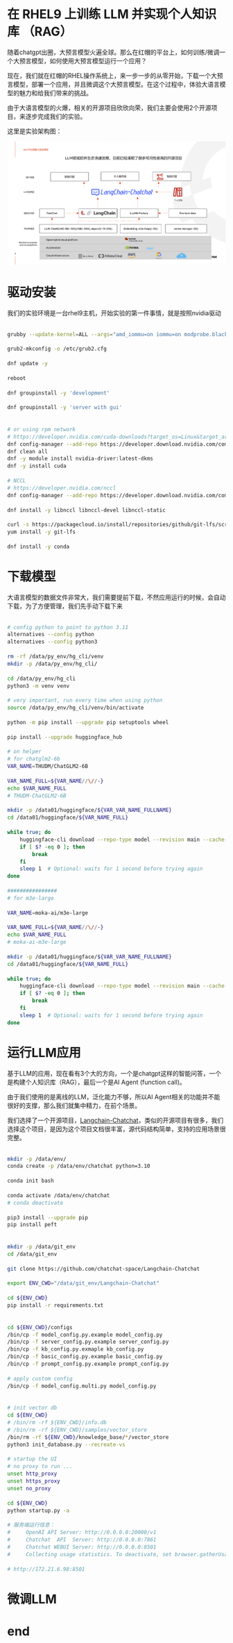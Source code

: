 # 在 RHEL9 上训练 LLM 并实现个人知识库 （RAG）

随着chatgpt出圈，大预言模型火遍全球。那么在红帽的平台上，如何训练/微调一个大预言模型，如何使用大预言模型运行一个应用？

现在，我们就在红帽的RHEL操作系统上，来一步一步的从零开始，下载一个大预言模型，部署一个应用，并且微调这个大预言模型。在这个过程中，体验大语言模型的魅力和给我们带来的挑战。

由于大语言模型的火爆，相关的开源项目欣欣向荣，我们主要会使用2个开源项目，来逐步完成我们的实验。

这里是实验架构图：

![](imgs/2023-11-27-22-59-47.png)

# 驱动安装

我们的实验环境是一台rhel9主机，开始实验的第一件事情，就是按照nvidia驱动

```bash

grubby --update-kernel=ALL --args="amd_iommu=on iommu=on modprobe.blacklist=nouveau"

grub2-mkconfig -o /etc/grub2.cfg

dnf update -y

reboot

dnf groupinstall -y 'development'

dnf groupinstall -y 'server with gui'


# or using rpm network
# https://developer.nvidia.com/cuda-downloads?target_os=Linux&target_arch=x86_64&Distribution=Rocky&target_version=9&target_type=rpm_network
dnf config-manager --add-repo https://developer.download.nvidia.com/compute/cuda/repos/rhel9/x86_64/cuda-rhel9.repo
dnf clean all
dnf -y module install nvidia-driver:latest-dkms
dnf -y install cuda

# NCCL
# https://developer.nvidia.com/nccl
dnf config-manager --add-repo https://developer.download.nvidia.com/compute/cuda/repos/rhel9/x86_64/cuda-rhel9.repo

dnf install -y libnccl libnccl-devel libnccl-static

curl -s https://packagecloud.io/install/repositories/github/git-lfs/script.rpm.sh | sudo bash
yum install -y git-lfs

dnf install -y conda


```

# 下载模型

大语言模型的数据文件非常大，我们需要提前下载，不然应用运行的时候，会自动下载，为了方便管理，我们先手动下载下来

```bash

# config python to point to python 3.11
alternatives --config python
alternatives --config python3

rm -rf /data/py_env/hg_cli/venv
mkdir -p /data/py_env/hg_cli/

cd /data/py_env/hg_cli
python3 -m venv venv

# very important, run every time when using python
source /data/py_env/hg_cli/venv/bin/activate

python -m pip install --upgrade pip setuptools wheel

pip install --upgrade huggingface_hub

# on helper
# for chatglm2-6b
VAR_NAME=THUDM/ChatGLM2-6B

VAR_NAME_FULL=${VAR_NAME//\//-}
echo $VAR_NAME_FULL
# THUDM-ChatGLM2-6B

mkdir -p /data01/huggingface/${VAR_VAR_NAME_FULLNAME}
cd /data01/huggingface/${VAR_NAME_FULL}

while true; do
    huggingface-cli download --repo-type model --revision main --cache-dir /data01/huggingface/cache --local-dir ./ --local-dir-use-symlinks False --resume-download ${VAR_NAME} 
    if [ $? -eq 0 ]; then
        break
    fi
    sleep 1  # Optional: waits for 1 second before trying again
done

################
# for m3e-large

VAR_NAME=moka-ai/m3e-large

VAR_NAME_FULL=${VAR_NAME//\//-}
echo $VAR_NAME_FULL
# moka-ai-m3e-large

mkdir -p /data01/huggingface/${VAR_VAR_NAME_FULLNAME}
cd /data01/huggingface/${VAR_NAME_FULL}

while true; do
    huggingface-cli download --repo-type model --revision main --cache-dir /data01/huggingface/cache --local-dir ./ --local-dir-use-symlinks False --resume-download ${VAR_NAME} 
    if [ $? -eq 0 ]; then
        break
    fi
    sleep 1  # Optional: waits for 1 second before trying again
done

```

# 运行LLM应用

基于LLM的应用，现在看有3个大的方向，一个是chatgpt这样的智能问答，一个是构建个人知识库（RAG），最后一个是AI Agent (function call)。

由于我们使用的是离线的LLM，泛化能力不够，所以AI Agent相关的功能并不能很好的支撑，那么我们就集中精力，在前个场景。

我们选择了一个开源项目，[Langchain-Chatchat](https://github.com/chatchat-space/Langchain-Chatchat)，类似的开源项目有很多，我们选择这个项目，是因为这个项目文档很丰富，源代码结构简单，支持的应用场景很完整。

```bash

mkdir -p /data/env/
conda create -p /data/env/chatchat python=3.10

conda init bash

conda activate /data/env/chatchat
# conda deactivate

pip3 install --upgrade pip
pip install peft


mkdir -p /data/git_env
cd /data/git_env

git clone https://github.com/chatchat-space/Langchain-Chatchat

export ENV_CWD="/data/git_env/Langchain-Chatchat"

cd ${ENV_CWD}
pip install -r requirements.txt


cd ${ENV_CWD}/configs
/bin/cp -f model_config.py.example model_config.py
/bin/cp -f server_config.py.example server_config.py
/bin/cp -f kb_config.py.exmaple kb_config.py
/bin/cp -f basic_config.py.example basic_config.py
/bin/cp -f prompt_config.py.example prompt_config.py

# apply custom config
/bin/cp -f model_config.multi.py model_config.py


# init vector db
cd ${ENV_CWD}
# /bin/rm -rf ${ENV_CWD}/info.db
# /bin/rm -rf ${ENV_CWD}/samples/vector_store
/bin/rm -rf ${ENV_CWD}/knowledge_base/*/vector_store
python3 init_database.py --recreate-vs

# startup the UI
# no proxy to run ...
unset http_proxy
unset https_proxy
unset no_proxy

cd ${ENV_CWD}
python startup.py -a

# 服务端运行信息：
#     OpenAI API Server: http://0.0.0.0:20000/v1
#     Chatchat  API  Server: http://0.0.0.0:7861
#     Chatchat WEBUI Server: http://0.0.0.0:8501
#     Collecting usage statistics. To deactivate, set browser.gatherUsageStats to False.

# http://172.21.6.98:8501

```

# 微调LLM


# end

